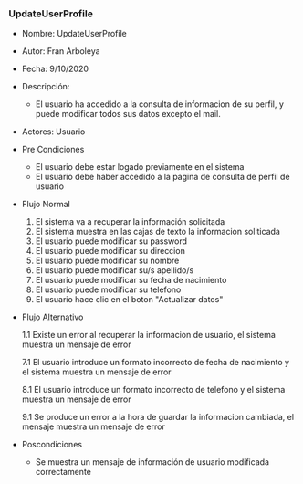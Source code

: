 ### UpdateUserProfile

* Nombre: UpdateUserProfile
* Autor: Fran Arboleya
* Fecha: 9/10/2020
* Descripción:
    * El usuario ha accedido a la consulta de informacion de su perfil, y puede modificar todos sus datos excepto el mail.
* Actores: Usuario
* Pre Condiciones
    * El usuario debe estar logado previamente en el sistema
    * El usuario debe haber accedido a la pagina de consulta de perfil de usuario
* Flujo Normal
    1. El sistema va a recuperar la información solicitada
    2. El sistema muestra en las cajas de texto la informacion soliticada
    3. El usuario puede modificar su password
    4. El usuario puede modificar su direccion
    5. El usuario puede modificar su nombre
    6. El usuario puede modificar su/s apellido/s
    7. El usuario puede modificar su fecha de nacimiento
    8. El usuario puede modificar su telefono
    9. El usuario hace clic en el boton "Actualizar datos"

* Flujo Alternativo

    1.1 Existe un error al recuperar la informacion de usuario, el sistema muestra un mensaje de error

    7.1 El usuario introduce un formato incorrecto de fecha de nacimiento y el sistema muestra un mensaje de error

    8.1 El usuario introduce un formato incorrecto de telefono y el sistema muestra un mensaje de error

    9.1 Se produce un error a la hora de guardar la informacion cambiada, el mensaje muestra un mensaje de error
* Poscondiciones
    * Se muestra un mensaje de información de usuario modificada correctamente
